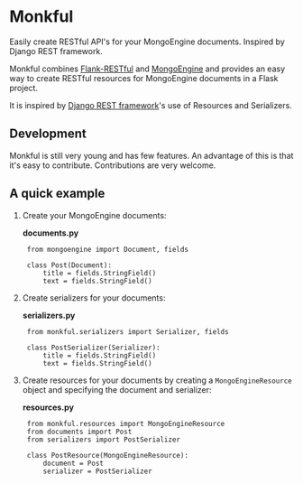 # Monkful

Easily create RESTful API's for your MongoEngine documents. Inspired by Django
REST framework.

Monkful combines [Flank-RESTful](http://flask-restful.readthedocs.org/en/latest/)
and [MongoEngine](http://mongoengine.org/) and provides an easy way to create
RESTful resources for MongoEngine documents in a Flask project.

It is inspired by [Django REST framework](http://django-rest-framework.org/)'s
use of Resources and Serializers.

## Development

Monkful is still very young and has few features. An advantage of this is that
it's easy to contribute. Contributions are very welcome.

## A quick example

1. Create your MongoEngine documents:

    **documents.py**
    
        from mongoengine import Document, fields
    
        class Post(Document):
            title = fields.StringField()
            text = fields.StringField()

2. Create serializers for your documents:

    **serializers.py**
    
        from monkful.serializers import Serializer, fields
    
        class PostSerializer(Serializer):
            title = fields.StringField()
            text = fields.StringField()

3. Create resources for your documents by creating a `MongoEngineResource` object
and specifying the document and serializer:

    **resources.py**
    
        from monkful.resources import MongoEngineResource
        from documents import Post
        from serializers import PostSerializer
    
        class PostResource(MongoEngineResource):
            document = Post
            serializer = PostSerializer
